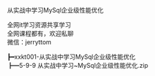 从实战中学习MySql企业级性能优化

全网it学习资源共享学习<br>全网课程都有，欢迎私聊<br>微信：jerryttom<br>

┣━xxkt001-从实战中学习MySql企业级性能优化<br> ┣━5-9-9 从实战中学习~MySql企业级性能优化.zip